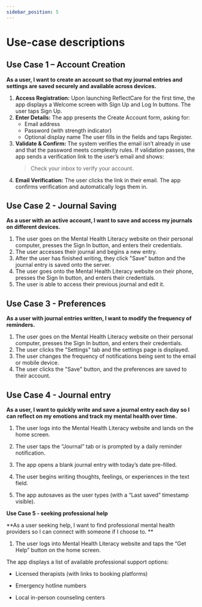 ```yaml
---
sidebar_position: 5
---
```


# Use-case descriptions

## Use Case 1 – Account Creation

**As a user, I want to create an account so that my journal entries and settings are saved securely and available across devices.**

1. **Access Registration:** Upon launching ReflectCare for the first time, the app displays a Welcome screen with Sign Up and Log In buttons. The user taps Sign Up.
2. **Enter Details:** The app presents the Create Account form, asking for:
   - Email address
   - Password (with strength indicator)
   - Optional display name
   The user fills in the fields and taps Register.
3. **Validate & Confirm:** The system verifies the email isn’t already in use and that the password meets complexity rules. If validation passes, the app sends a verification link to the user’s email and shows:
   > Check your inbox to verify your account.
4. **Email Verification:** The user clicks the link in their email. The app confirms verification and automatically logs them in.

## Use Case 2 - Journal Saving

**As a user with an active account, I want to save and access my journals on different devices.**

1. The user goes on the Mental Health Literacy website on their personal computer, presses the Sign In button, and enters their credentials.
2. The user accesses their journal and begins a new entry.
3. After the user has finished writing, they click "Save" button and the journal entry is saved onto the server.
4. The user goes onto the Mental Health Literacy website on their phone, presses the Sign In button, and enters their credentials.
5. The user is able to access their previous journal and edit it.

## Use Case 3 - Preferences

**As a user with journal entries written, I want to modify the frequency of reminders.**

1. The user goes on the Mental Health Literacy website on their personal computer, presses the Sign In button, and enters their credentials.
2. The user clicks the "Settings" tab and the settings page is displayed.
3. The user changes the frequency of notifications being sent to the email or mobile device. 
4. The user clicks the "Save" button, and the preferences are saved to their account.

## Use Case 4 - Journal entry


**As a user, I want to quickly write and save a journal entry each day so I can reflect on my emotions and track my mental health over time.**

1. The user logs into the Mental Health Literacy website and lands on the home screen.

2. The user taps the “Journal” tab or is prompted by a daily reminder notification.

3. The app opens a blank journal entry with today’s date pre-filled.

4. The user begins writing thoughts, feelings, or experiences in the text field.

5. The app autosaves as the user types (with a “Last saved” timestamp visible).

**Use Case 5 - seeking professional help**

**As a user seeking help, I want to find professional mental health providers so I can connect with someone if I choose to.
**
1. The user logs into Mental Health Literacy website and taps the “Get Help” button on the home screen.

The app displays a list of available professional support options:

- Licensed therapists (with links to booking platforms)
  
- Emergency hotline numbers
  
- Local in-person counseling centers
